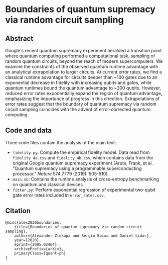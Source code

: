 # Boundaries of quantum supremacy via random circuit sampling

## Abstract
Google's recent quantum supremacy experiment heralded a transition point where quantum 
computing performed a computational task, sampling of random quantum circuits,
beyond the reach of modern supercomputers. We examine the constraints of the observed 
quantum runtime advantage with an analytical extrapolation to larger circuits. At current 
error rates, we find a classical runtime advantage for circuits deeper than ~100 gates due 
to an exponential decrease in fidelity with increasing qubits and gates, while quantum 
runtimes bound the quantum advantage to ~300 qubits. However, reduced error rates 
exponentially expand the region of quantum advantage, emphasizing the importance of 
progress in this direction. Extrapolations of error rates suggest that the boundary of 
quantum supremacy via random circuit sampling coincides with the advent of error-corrected 
quantum computing.

## Code and data
Three code files contain the analysis of the main text:
* `fidelity.py`: Compute the empirical fidelity model. Data read from `fidelity_4a.csv` and `fidelity_4b.csv`,
which contains data from the original Google quantum supremacy experiment
(Arute, Frank, et al. "Quantum supremacy using a programmable superconducting processor." *Nature* 574.7779 (2019): 505-510).
* `main.nb`:
Contains the runtime analysis of cross-entropy benchmarking on quantum and classical devices.
* `fitter.py`: Perform exponential regression of experimental two-qubit gate error rates included in `error_rates.csv`.


## Citation

```
@misc{alex2020boundaries,
    title={Boundaries of quantum supremacy via random circuit sampling},
    author={Alexander Zlokapa and Sergio Boixo and Daniel Lidar},
    year={2020},
    eprint={2005.02464},
    archivePrefix={arXiv},
    primaryClass={quant-ph}
}
```
